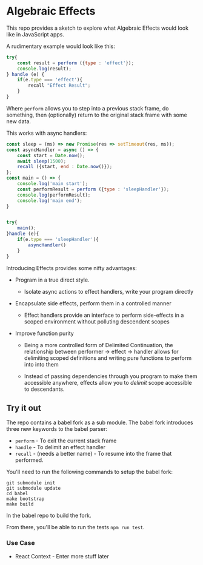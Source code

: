 # Algebraic Effects

This repo provides a sketch to explore what Algebraic Effects would look like in JavaScript apps.

A rudimentary example would look like this:

```javascript
try{
    const result = perform ({type : 'effect'});
    console.log(result);
} handle (e) {
    if(e.type === 'effect'){
        recall "Effect Result";
    }
}
```

Where `perform` allows you to step into a previous stack frame, do something, then (optionally) return to the
original stack frame with some new data.

This works with async handlers:

```javascript
const sleep = (ms) => new Promise(res => setTimeout(res, ms));
const asyncHandler = async () => {
    const start = Date.now();
    await sleep(1500);
    recall ({start, end : Date.now()});
};
const main = () => {
    console.log('main start');
    const performResult = perform ({type : 'sleepHandler'});
    console.log(performResult);
    console.log('main end');
}


try{
    main();
}handle (e){
    if(e.type === 'sleepHandler'){
        asyncHandler()
    }
}
```

Introducing Effects provides some nifty advantages:

- Program in a true direct style.
    - Isolate async actions to effect handlers, write your program directly
- Encapsulate side effects, perform them in a controlled manner
    - Effect handlers provide an interface to perform side-effects in a scoped environment
    without polluting descendent scopes
- Improve function purity

    - Being a more controlled form of Delimited Continuation, the relationship between performer -> effect -> handler
    allows for delimiting scoped definitions and writing pure functions to perform into into them

    - Instead of passing dependencies through you program to make them accessible anywhere,
    effects allow you to _delimit_ scope accessible to descendants.




## Try it out

The repo contains a babel fork as a sub module. The babel fork introduces three new keywords to the babel parser:

- `perform` - To exit the current stack frame
- `handle` - To delimit an effect handler
- `recall` - (needs a better name) - To resume into the frame that performed.

You'll need to run the following commands to setup the babel fork:

```
git submodule init
git submodule update
cd babel
make bootstrap
make build
```

In the babel repo to build the fork.

From there, you'll be able to run the tests `npm run test`.


### Use Case

* React Context - Enter more stuff later